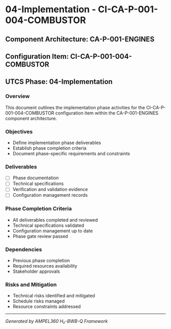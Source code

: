 # 04-Implementation - CI-CA-P-001-004-COMBUSTOR

## Component Architecture: CA-P-001-ENGINES
## Configuration Item: CI-CA-P-001-004-COMBUSTOR
## UTCS Phase: 04-Implementation

### Overview
This document outlines the implementation phase activities for the CI-CA-P-001-004-COMBUSTOR configuration item within the CA-P-001-ENGINES component architecture.

### Objectives
- Define implementation phase deliverables
- Establish phase completion criteria
- Document phase-specific requirements and constraints

### Deliverables
- [ ] Phase documentation
- [ ] Technical specifications
- [ ] Verification and validation evidence
- [ ] Configuration management records

### Phase Completion Criteria
- All deliverables completed and reviewed
- Technical specifications validated
- Configuration management up to date
- Phase gate review passed

### Dependencies
- Previous phase completion
- Required resources availability
- Stakeholder approvals

### Risks and Mitigation
- Technical risks identified and mitigated
- Schedule risks managed
- Resource constraints addressed

---
*Generated by AMPEL360 H₂-BWB-Q Framework*
